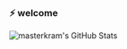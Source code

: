 ### ⚡ welcome

![masterkram's GitHub Stats](https://github-readme-stats.vercel.app/api?username=masterkram&show_icons=true&title_color=fff&icon_color=79ff97&text_color=9f9f9f&bg_color=151515)
